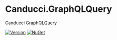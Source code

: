 # Canducci.GraphQLQuery

Canducci GraphQLQuery

[![Version](https://img.shields.io/nuget/v/Canducci.GraphQLQuery.svg?style=plastic&label=version)](https://www.nuget.org/packages/Canducci.GraphQLQuery/)
[![NuGet](https://img.shields.io/nuget/dt/Canducci.GraphQLQuery.svg)](https://www.nuget.org/packages/Canducci.GraphQLQuery/)

